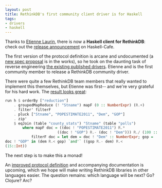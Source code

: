 ```yaml
---
layout: post
title: RethinkDB's first community client driver is for Haskell
tags:
- drivers
- haskell
--- 
```


Thanks to [Etienne Laurin](https://github.com/atnnn), there is now a **Haskell
client for RethinkDB**: check out the [release
announcement](http://permalink.gmane.org/gmane.comp.lang.haskell.cafe/101764)
on Haskell-Cafe.

The first version of the protocol definition is arcane and undocumented (a
[new spec
proposal](https://github.com/rethinkdb/rethinkdb/wiki/protobuf_rfc_raw_spec) is
in the works), so he took on the daunting task of reverse engineering [the
existing published drivers](http://www.rethinkdb.com/docs/guides/drivers/). Etienne
and is the first community member to release a RethinkDB community driver. 

There were quite a few RethinkDB team members that really wanted to implement this themselves, 
but Etienne was first-- and we're very grateful for his hard work. 
The [result looks great](http://hackage.haskell.org/package/rethinkdb):

```haskell
run h $ orderBy ["reduction"]
    . groupedMapReduce (! "Stname") mapF (0 :: NumberExpr) (R.+)
    . filter' filterF
    . pluck ["Stname", "POPESTIMATE2011", "Dem", "GOP"]
    . zip'
    $ eqJoin (table "county_stats") "Stname" (table "polls")
        where mapF doc = ((doc ! "POPESTIMATE2011") R.*
                        ((doc ! "GOP") R.- (doc ! "Dem"))) R./ (100 :: Int)
            filterF doc = let dem = doc ! "Dem" :: NumberExpr; gop =
doc ! "GOP" in (dem R.< gop) `and'` ((gop R.- dem) R.<
(15::Int))
```
The next step is to make this a monad!

An [improved protocol definition](https://github.com/rethinkdb/rethinkdb/wiki/protobuf_rfc_raw_spec) and 
accompanying documentation is upcoming, which we hope will make writing RethinkDB libraries in 
other languages easier. The question remains: which language will be next? Go? Clojure? Arc?
